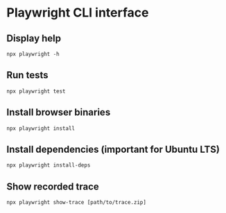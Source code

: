 # Playwright CLI interface

## Display help

```
npx playwright -h
```

## Run tests

```
npx playwright test
```

## Install browser binaries

```
npx playwright install
```

## Install dependencies (important for Ubuntu LTS)

```
npx playwright install-deps
```

## Show recorded trace

```
npx playwright show-trace [path/to/trace.zip]
```